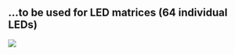 ## ...to be used for LED matrices (64 individual LEDs)

<p>
  <img src="https://github.com/ROBOTICronics/imags/Generic_conn.jpg" />
</p>

